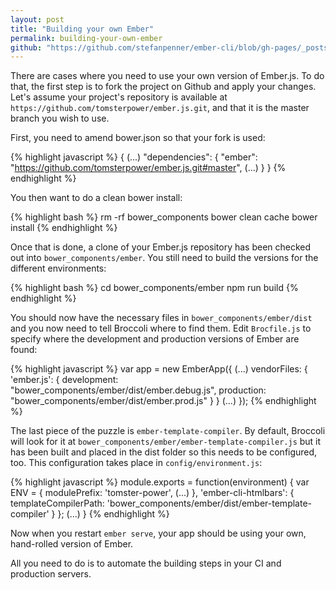 ```yaml
---
layout: post
title: "Building your own Ember"
permalink: building-your-own-ember
github: "https://github.com/stefanpenner/ember-cli/blob/gh-pages/_posts/2013-04-13-building-your-own-ember.md"
---
```


There are cases where you need to use your own version of Ember.js. To do that,
the first step is to fork the project on Github and apply your changes. Let's
assume your project's repository is available at
`https://github.com/tomsterpower/ember.js.git`, and that it is the master branch
you wish to use.

First, you need to amend bower.json so that your fork is used:

{% highlight javascript %}
{
  (...)
  "dependencies": {
    "ember": "https://github.com/tomsterpower/ember.js.git#master",
    (...)
  }
}
{% endhighlight %}

You then want to do a clean bower install:

{% highlight bash %}
rm -rf bower_components
bower clean cache
bower install
{% endhighlight %}

Once that is done, a clone of your Ember.js repository has been checked out into
`bower_components/ember`. You still need to build the versions for the different
environments:

{% highlight bash %}
cd bower_components/ember
npm run build
{% endhighlight %}

You should now have the necessary files in `bower_components/ember/dist` and you
now need to tell Broccoli where to find them. Edit `Brocfile.js` to specify
where the development and production versions of Ember are found:

{% highlight javascript %}
var app = new EmberApp({
  (...)
  vendorFiles: {
    'ember.js': {
      development: "bower_components/ember/dist/ember.debug.js",
      production:  "bower_components/ember/dist/ember.prod.js"
    }
  }
  (...)
});
{% endhighlight %}

The last piece of the puzzle is `ember-template-compiler`. By default, Broccoli
will look for it at `bower_components/ember/ember-template-compiler.js` but it
has been built and placed in the dist folder so this needs to be configured,
too. This configuration takes place in `config/environment.js`:

{% highlight javascript %}
module.exports = function(environment) {
  var ENV = {
    modulePrefix: 'tomster-power',
    (...)
    },
    'ember-cli-htmlbars': {
      templateCompilerPath: 'bower_components/ember/dist/ember-template-compiler'
    }
  };
  (...)
}
{% endhighlight %}

Now when you restart `ember serve`, your app should be using your own,
hand-rolled version of Ember.

All you need to do is to automate the building steps in your CI and production
servers.
